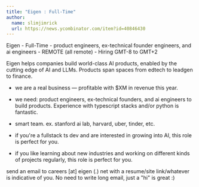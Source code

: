 ```yaml
---
title: "Eigen : Full-Time"
author:
  name: slimjimrick
  url: https://news.ycombinator.com/item?id=40846430
---
```

Eigen - Full-Time - product engineers, ex-technical founder engineers, and ai engineers - REMOTE (all remote) - Hiring GMT-8 to GMT+2

Eigen helps companies build world-class AI products, enabled by the cutting edge of AI and LLMs. Products span spaces from edtech to leadgen to finance.

* we are a real business — profitable with $XM in revenue this year.

* we need: product engineers, ex-technical founders, and ai engineers to build products. Experience with typescript stacks and&#x2F;or python is fantastic.

* smart team. ex. stanford ai lab, harvard, uber, tinder, etc.

* if you&#x27;re a fullstack ts dev and are interested in growing into AI, this role is perfect for you.

* if you like learning about new industries and working on different kinds of projects regularly, this role is perfect for you.

send an email to careers [at] eigen (.) net with a resume&#x2F;site link&#x2F;whatever is indicative of you. No need to write long email, just a &quot;hi&quot; is great :)
